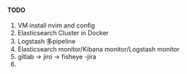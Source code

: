 #### TODO

1. VM install nvim and config
2. Elasticsearch Cluster in Docker
3. Logstash 多pipeline
4. Elasticsearch monitor/Kibana monitor/Logstash monitor
5. gitlab -> jiro -> fisheye -jira
6. 